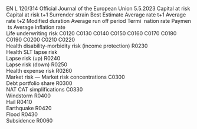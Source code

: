 EN  L 120/314 Official Journal of the European Union 5.5.2023
 Capital at risk  Capital at risk 
t+1  Surrender 
strain  Best Estimate  Average rate t+1  Average 
rate t+2  Modified 
duration  Average 
run off 
period  Termi ­
nation 
rate  Paymen ­
ts Average 
inflation 
rate  
Life underwriting risk  C0120  C0130  C0140  C0150  C0160  C0170  C0180  C0190  C0200  C0210  C0220  
Health disability-morbidity 
risk (income protection)  R0230  
Health SLT lapse risk  
Lapse risk (up)  R0240  
Lapse risk (down)  R0250  
Health expense risk  R0260  
Market risk — Market risk concentrations  C0300  
Debt portfolio share  R0300  
NAT CAT simplifications  C0330  
Windstorm  R0400  
Hail  R0410  
Earthquake  R0420  
Flood  R0430  
Subsidence  R0060